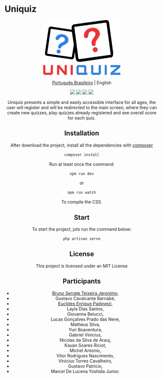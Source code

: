 
# Uniquiz

<div align="center">
<img src="https://raw.githubusercontent.com/brunoserrate/uniquiz/main/public/img/logo_02.png" width="50%" alt="logo">

<p align="center">
  <a href="../../README.md">Português Brasileiro</a> |
  <span>English</span>
</p>

<div align="center">
	<img src="https://img.shields.io/badge/Tailwind-2.0-blue" >
	<img src="https://img.shields.io/badge/AlpineJs-2.7.3-blue">
	<img src="https://img.shields.io/packagist/php-v/laravel/laravel?logo=laravel&logoColor=white">
	<img src="https://img.shields.io/badge/Livewire-2.6-blue">
</div>

Uniquiz presents a simple and easily accessible interface for all ages,
the user will register and will be redirected to the main screen, where they can create
new quizzes, play quizzes already registered and see overall score for each quiz.

## Installation

After download the project, install all the dependencies with [composer](https://getcomposer.org/download/)

```sh
composer install
```
Run at least once the command:
```sh
npm run dev
```
or
```sh
npm run watch
```
To compile the CSS.

## Start

To start the project, juts run the command below:

```sh
php artisan serve
```

## License

This project is licensed under an MIT License

## Participants

- [Bruno Serrate Teixeira Jeronimo,](https://github.com/brunoserrate)
- Gustavo Cavalcante Barnabé,
- [Euclides Enrique Padovezi,](https://github.com/Rickkrause13)
- Layla Dias Santos,
- Giovanna Belucci,
- Lucas Gonçalves Prado das Neve,
- Matheus Silva,
- Yuri Boaventura,
- Gabriel Vinicius,
- Nicolas da Silva de Arauj,
- Kauan Soares Riciot,
- Michel Antonio,
- Vitor Rodrigues Nascimento,
- Vinicius Torres Cavalheiro,
- Gustavo Patricio,
- Marcel De Lucena Yoshida Junior.
